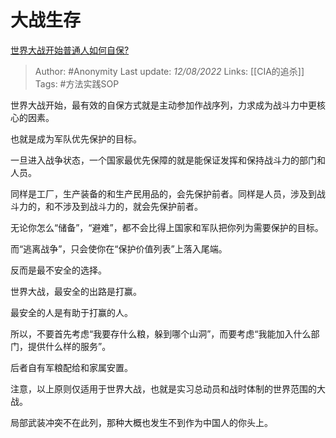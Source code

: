 # 大战生存
[世界大战开始普通人如何自保?](https://www.zhihu.com/question/365971121/answer/2614940466)

> Author: #Anonymity
> Last update: *12/08/2022*
> Links: [[CIA的追杀]]
> Tags: #方法实践SOP

世界大战开始，最有效的自保方式就是主动参加作战序列，力求成为战斗力中更核心的因素。

也就是成为军队优先保护的目标。

一旦进入战争状态，一个国家最优先保障的就是能保证发挥和保持战斗力的部门和人员。

同样是工厂，生产装备的和生产民用品的，会先保护前者。同样是人员，涉及到战斗力的，和不涉及到战斗力的，就会先保护前者。

无论你怎么“储备”，“避难”，都不会比得上国家和军队把你列为需要保护的目标。

而“逃离战争”，只会使你在“保护价值列表”上落入尾端。

反而是最不安全的选择。

世界大战，最安全的出路是打赢。

最安全的人是有助于打赢的人。

所以，不要首先考虑“我要存什么粮，躲到哪个山洞”，而要考虑“我能加入什么部门，提供什么样的服务”。

后者自有军粮配给和家属安置。

注意，以上原则仅适用于世界大战，也就是实习总动员和战时体制的世界范围的大战。

局部武装冲突不在此列，那种大概也发生不到作为中国人的你头上。

